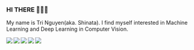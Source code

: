 ### HI THERE 👋👋👋
My name is Tri Nguyen(aka. Shinata). I find myself interested in Machine Learning and Deep Learning in Computer Vision. <br>


<a href="https://github.com/sh1nata-piash1nlin/Crab-Age-Prediction">
  <!-- Change the `github-readme-stats.anuraghazra1.vercel.app` to `github-readme-stats.vercel.app`  -->
  <img align="left" src="https://github-readme-stats.vercel.app/api/pin/?username=sh1nata-piash1nlin&repo=Crab-Age-Prediction&theme=radical" />
</a>    



<a href="https://github.com/sh1nata-piash1nlin/CNN-pytorch">
  <!-- Change the `github-readme-stats.anuraghazra1.vercel.app` to `github-readme-stats.vercel.app`  -->
  <img align="left" src="https://github-readme-stats.vercel.app/api/pin/?username=sh1nata-piash1nlin&repo=CNN-pytorch&theme=highcontrast" />
</a>    


<a href="https://github.com/sh1nata-piash1nlin/UNet-pytorch">
  <!-- Change the `github-readme-stats.anuraghazra1.vercel.app` to `github-readme-stats.vercel.app`  -->
  <img align="left" src="https://github-readme-stats.vercel.app/api/pin/?username=sh1nata-piash1nlin&repo=UNet-pytorch&theme=aura" />
</a>    

<a href="https://github.com/sh1nata-piash1nlin/VGG-pytorch">
    <!-- Change the `github-readme-stats.anuraghazra1.vercel.app` to `github-readme-stats.vercel.app`  -->
  <img align="left" src="https://github-readme-stats.vercel.app/api/pin/?username=sh1nata-piash1nlin&repo=VGG-pytorch&theme=maroongold" />
</a>    

<a href="https://github.com/sh1nata-piash1nlin/FasterRCNN">
  <img align="left" src="https://github-readme-stats.vercel.app/api/pin/?username=sh1nata-piash1nlin&repo=FasterRCNN-pytorch&theme=neon" />
</a>
